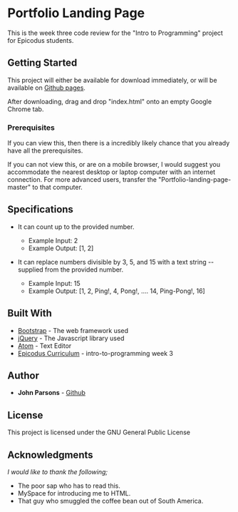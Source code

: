 # Portfolio Landing Page

This is the week three code review for the "Intro to Programming" project for Epicodus students.

## Getting Started

This project will either be available for download immediately, or will be available on [Github pages](https://johnmichaelparsons.github.io/week-3.html).

After downloading, drag and drop "index.html" onto an empty Google Chrome tab.

### Prerequisites

If you can view this, then there is a incredibly likely chance that you already have all the prerequisites.

If you can not view this, or are on a mobile browser, I would suggest you accommodate the nearest desktop or laptop computer with an internet connection. For more advanced users, transfer the "Portfolio-landing-page-master" to that computer.

## Specifications

- It can count up to the provided number.
  - Example Input: 2
  - Example Output: [1, 2]

- It can replace numbers divisible by 3, 5, and 15 with a text string -- supplied from the provided number.
  - Example Input: 15
  - Example Output: [1, 2, Ping!, 4, Pong!, .... 14, Ping-Pong!, 16]

## Built With

- [Bootstrap](http://getbootstrap.com/) - The web framework used
- [jQuery](https://jquery.com/) - The Javascript library used
- [Atom](https://atom.io/) - Text Editor
- [Epicodus Curriculum](https://www.learnhowtoprogram.com/courses) - intro-to-programming week 3

## Author

- **John Parsons** - [Github](https://github.com/Johnmichaelparsons/)

## License

This project is licensed under the GNU General Public License

## Acknowledgments

_I would like to thank the following;_

- The poor sap who has to read this.
- MySpace for introducing me to HTML.
- That guy who smuggled the coffee bean out of South America.
